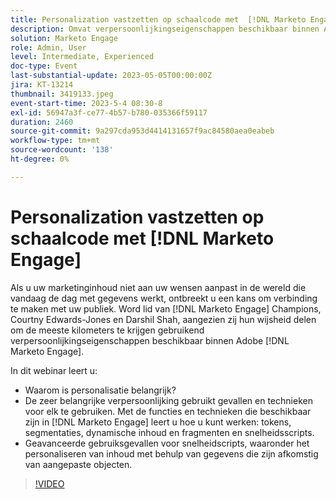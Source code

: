 ```yaml
---
title: Personalization vastzetten op schaalcode met  [!DNL Marketo Engage]
description: Omvat verpersoonlijkingseigenschappen beschikbaar binnen Adobe  [!DNL Marketo Engage]; Tokens, Segmentaties, Dynamische Inhoud & Fragmenten, en de Scripting van de Snelheid.  Geavanceerde gebruiksgevallen voor snelheidscripts, waaronder het personaliseren van inhoud met behulp van gegevens die zijn afkomstig van aangepaste objecten.
solution: Marketo Engage
role: Admin, User
level: Intermediate, Experienced
doc-type: Event
last-substantial-update: 2023-05-05T00:00:00Z
jira: KT-13214
thumbnail: 3419133.jpeg
event-start-time: 2023-5-4 08:30-8
exl-id: 56947a3f-ce77-4b57-b780-035366f59117
duration: 2460
source-git-commit: 9a297cda953d4414131657f9ac84580aea0eabeb
workflow-type: tm+mt
source-wordcount: '138'
ht-degree: 0%

---
```


# Personalization vastzetten op schaalcode met [!DNL Marketo Engage]

Als u uw marketinginhoud niet aan uw wensen aanpast in de wereld die vandaag de dag met gegevens werkt, ontbreekt u een kans om verbinding te maken met uw publiek. Word lid van [!DNL Marketo Engage] Champions, Courtny Edwards-Jones en Darshil Shah, aangezien zij hun wijsheid delen om de meeste kilometers te krijgen gebruikend verpersoonlijkingseigenschappen beschikbaar binnen Adobe [!DNL Marketo Engage].

In dit webinar leert u:

* Waarom is personalisatie belangrijk?
* De zeer belangrijke verpersoonlijking gebruikt gevallen en technieken voor elk te gebruiken. Met de functies en technieken die beschikbaar zijn in [!DNL Marketo Engage] leert u hoe u kunt werken: tokens, segmentaties, dynamische inhoud en fragmenten en snelheidsscripts.
* Geavanceerde gebruiksgevallen voor snelheidscripts, waaronder het personaliseren van inhoud met behulp van gegevens die zijn afkomstig van aangepaste objecten.

>[!VIDEO](https://video.tv.adobe.com/v/3419133/?learn=on)
